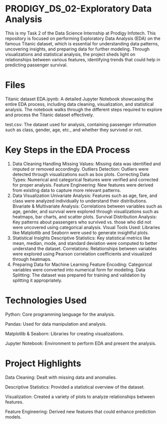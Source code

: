 # PRODIGY_DS_02-Exploratory Data Analysis
This is my Task 2 of the Data Science Internship at Prodigy Infotech. This repository is focused on performing Exploratory Data Analysis (EDA) on the famous Titanic dataset, which is essential for understanding data patterns, uncovering insights, and preparing data for further modeling. Through visualizations and statistical analysis, the project sheds light on relationships between various features, identifying trends that could help in predicting passenger survival.
# Files
Titanic dataset EDA.ipynb: 
A detailed Jupyter Notebook showcasing the entire EDA process, including data cleaning, visualization, and statistical analysis. The notebook walks through the different steps required to explore and process the Titanic dataset effectively.

test.csv: 
The dataset used for analysis, containing passenger information such as class, gender, age, etc., and whether they survived or not.

# Key Steps in the EDA Process
1. Data Cleaning
Handling Missing Values: Missing data was identified and imputed or removed accordingly.
Outliers Detection: Outliers were detected through visualizations such as box plots.
Correcting Data Types: Numerical and categorical features were verified and corrected for proper analysis.
Feature Engineering: New features were derived from existing data to capture more relevant patterns.
2. Data Visualization
Univariate Analysis: Features such as age, fare, and class were analyzed individually to understand their distributions.
Bivariate & Multivariate Analysis: Correlations between variables such as age, gender, and survival were explored through visualizations such as heatmaps, bar charts, and scatter plots.
Survival Distribution Analysis: Key patterns about passengers who survived vs. those who did not were uncovered using categorical analysis.
Visual Tools Used: Libraries like Matplotlib and Seaborn were used to generate insightful plots.
3. Statistical Insights
Descriptive Statistics: Key statistical metrics like mean, median, mode, and standard deviation were computed to better understand the dataset.
Correlations: Relationships between variables were explored using Pearson correlation coefficients and visualized through heatmaps.
4. Preparing Data for Machine Learning
Feature Encoding: Categorical variables were converted into numerical form for modeling.
Data Splitting: The dataset was prepared for training and validation by splitting it appropriately.
# Technologies Used
Python: Core programming language for the analysis.

Pandas: Used for data manipulation and analysis.

Matplotlib & Seaborn: Libraries for creating visualizations.

Jupyter Notebook: Environment to perform EDA and present the analysis.
# Project Highlights
Data Cleaning: Dealt with missing data and anomalies.

Descriptive Statistics: Provided a statistical overview of the dataset.

Visualization: Created a variety of plots to analyze relationships between features.

Feature Engineering: Derived new features that could enhance prediction models.
